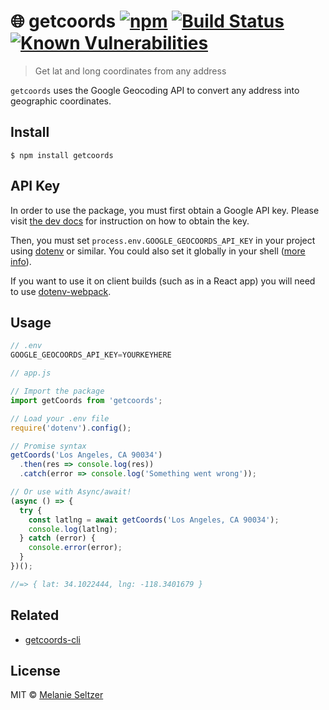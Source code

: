 # 🌐 getcoords [![npm](https://img.shields.io/badge/npm-v1.0.6-blue.svg)](https://www.npmjs.com/package/getcoords) [![Build Status](https://travis-ci.org/melanieseltzer/getcoords.svg?branch=master)](https://travis-ci.org/melanieseltzer/getcoords) [![Known Vulnerabilities](https://snyk.io/test/github/melanieseltzer/getcoords/badge.svg)](https://snyk.io/test/github/melanieseltzer/getcoords)

> Get lat and long coordinates from any address

`getcoords` uses the Google Geocoding API to convert any address into geographic coordinates.

## Install

```
$ npm install getcoords
```

## API Key

In order to use the package, you must first obtain a Google API key. Please visit [the dev docs](https://developers.google.com/maps/documentation/geocoding/start#get-a-key) for instruction on how to obtain the key.

 Then, you must set `process.env.GOOGLE_GEOCOORDS_API_KEY` in your project using [dotenv](https://www.npmjs.com/package/dotenv) or similar. You could also set it globally in your shell ([more info](https://unix.stackexchange.com/a/21600)). 

If you want to use it on client builds (such as in a React app) you will need to use [dotenv-webpack](https://github.com/mrsteele/dotenv-webpack).

## Usage

```js
// .env
GOOGLE_GEOCOORDS_API_KEY=YOURKEYHERE
```

```js
// app.js

// Import the package
import getCoords from 'getcoords';

// Load your .env file
require('dotenv').config();

// Promise syntax
getCoords('Los Angeles, CA 90034')
  .then(res => console.log(res))
  .catch(error => console.log('Something went wrong'));

// Or use with Async/await!
(async () => {
  try {
    const latlng = await getCoords('Los Angeles, CA 90034');
    console.log(latlng);
  } catch (error) {
    console.error(error);
  }
})();

//=> { lat: 34.1022444, lng: -118.3401679 } 
```

## Related

- [getcoords-cli](https://github.com/melanieseltzer/getcoords-cli)

## License

MIT © [Melanie Seltzer](https://github.com/melanieseltzer)
